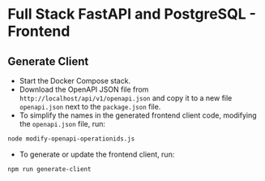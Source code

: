 # Full Stack FastAPI and PostgreSQL - Frontend

## Generate Client

- Start the Docker Compose stack.
- Download the OpenAPI JSON file from `http://localhost/api/v1/openapi.json` and copy it to a new file `openapi.json` next to the `package.json` file.
- To simplify the names in the generated frontend client code, modifying the `openapi.json` file, run:

```bash
node modify-openapi-operationids.js
```

- To generate or update the frontend client, run:

```bash
npm run generate-client
```
